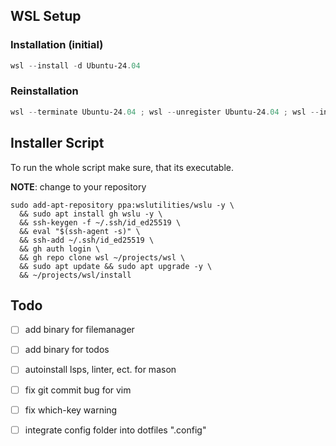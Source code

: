 
## WSL Setup
### Installation (initial)

```powershell
wsl --install -d Ubuntu-24.04
```

### Reinstallation

```powershell
wsl --terminate Ubuntu-24.04 ; wsl --unregister Ubuntu-24.04 ; wsl --install -d Ubuntu-24.04
```
## Installer Script

To run the whole script make sure, that its executable.

**NOTE**:
change to your repository

```
sudo add-apt-repository ppa:wslutilities/wslu -y \
  && sudo apt install gh wslu -y \
  && ssh-keygen -f ~/.ssh/id_ed25519 \
  && eval "$(ssh-agent -s)" \
  && ssh-add ~/.ssh/id_ed25519 \
  && gh auth login \
  && gh repo clone wsl ~/projects/wsl \
  && sudo apt update && sudo apt upgrade -y \
  && ~/projects/wsl/install
```

## Todo
- [ ] add binary for filemanager
- [ ] add binary for todos
- [ ] autoinstall lsps, linter, ect. for mason
- [ ] fix git commit bug for vim
- [ ] fix which-key warning
- [ ] integrate config folder into dotfiles ".config"

